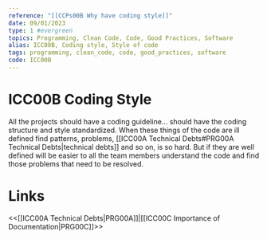 ```yaml
---
reference: "[[CCPs00B Why have coding style]]"
date: 09/01/2023
type: 1 #evergreen
topics: Programming, Clean Code, Code, Good Practices, Software
alias: ICC00B, Coding style, Style of code
tags: programming, clean_code, code, good_practices, software
code: ICC00B
---
```

# ICC00B Coding Style

All the projects should have a coding guideline... should have the coding structure and style standardized.
When these things of the code are ill defined find patterns, problems, [[ICC00A Technical Debts#PRG00A Technical Debts|technical debts]] and so on, is so hard. But if they are well defined will be easier to all the team members understand the code and find those problems that need to be resolved.

# Links
<<[[ICC00A Technical Debts|PRG00A]]|[[ICC00C Importance of Documentation|PRG00C]]>>